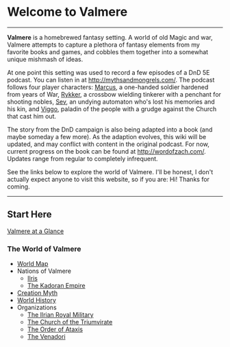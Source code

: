 # Welcome to Valmere

--- 

**Valmere** is a homebrewed fantasy setting. A world of old Magic and war, Valmere attempts to capture a plethora of fantasy elements from my favorite books and games, and cobbles them together into a somewhat unique mishmash of ideas. 

At one point this setting was used to record a few episodes of a DnD 5E podcast. You can listen in at http://mythsandmongrels.com/.
The podcast follows four player characters: [Marcus](marcus.md), a one-handed soldier hardened from years of War, [Rykker](rykker.md), a crossbow wielding tinkerer with a penchant for shooting nobles, [Sev](sev.md), an undying automaton who's lost his memories and his kin, and [Viggo](viggo.md), paladin of the people with a grudge against the Church that cast him out.

The story from the DnD campaign is also being adapted into a book (and maybe someday a few more). As the adaption evolves, this wiki will be updated, and may conflict with content in the original podcast. For now, current progress on the book can be found at http://wordofzach.com/. Updates range from regular to completely infrequent.

See the links below to explore the world of Valmere. I'll be honest, I don't actually expect anyone to visit this website, so if you are: Hi! Thanks for coming.

---

## Start Here

[Valmere at a Glance](world_overview.md)

### The World of Valmere
  
* [World Map](world_map.md)
* Nations of Valmere
  * [Ilris](ilris.md)
  * [The Kadoran Empire](kador.md)
* [Creation Myth](creation_myth.md)
* [World History](world_history.md)
* Organizations
  * [The Ilrian Royal Military](the_royal_ilrian_military.md)
  * [The Church of the Triumvirate](the_church_of_the_triumvirate.md)
  * [The Order of Ataxis](the_order_of_ataxis.md)
  * [The Venadori](venadori.md)

